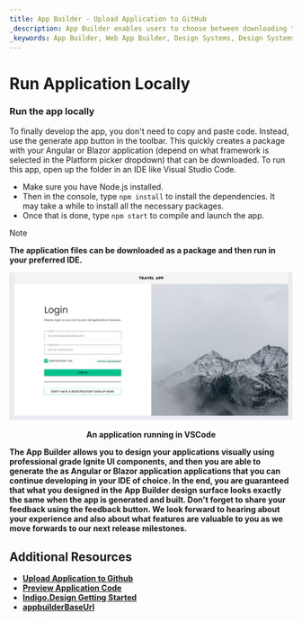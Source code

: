 ```yaml
---
title: App Builder - Upload Application to GitHub
_description: App Builder enables users to choose between downloading their application locally or uploading it to their GitHub repository.
_keywords: App Builder, Web App Builder, Design Systems, Design Systems UX, UI kit, Sketch, Ignite UI for Angular, Ignite UI for Blazor, Sketch to Angular, Angular, Angular Design System, Export code from Sketch, Design Kits for Angular, Sketch UI kits, GitHub
---
```

# Run Application Locally

### Run the app locally
To finally develop the app, you don't need to copy and paste code. Instead, use the generate app button in the toolbar. This quickly creates a package with your Angular or Blazor application (depend on what framework is selected in the Platform picker dropdown) that can be downloaded. To run this app, open up the folder in an IDE like Visual Studio Code. 

* Make sure you have Node.js installed. <br>
* Then in the console, type `npm install` to install the dependencies. It may take a while to install all the necessary packages. <be>
* Once that is done, type `npm start` to compile and launch the app.<br>
 
> [!NOTE]
><b>The application files can be downloaded as a package and then run in your preferred IDE.

<img src="../images/App-VSCode-Indigo-Design-App-Builder2.PNG" srcset="../images/App-VSCode-Indigo-Design-App-Builder @2x.png 2x" />
<p style="text-align:center;">An application running in VSCode</p>

The App Builder allows you to design your applications visually using professional grade Ignite UI components, and then you are able to generate the as Angular or Blazor application applications that you can continue developing in your IDE of choice. In the end, you are guaranteed that what you designed in the App Builder design surface looks exactly the same when the app is generated and built. Don't forget to share your feedback using the feedback button. We look forward to hearing about your experience and also about what features are valuable to you as we move forwards to our next release milestones. 


## Additional Resources

<div class="divider--half"></div>

* [Upload Application to Github](upload-application-to-github.md)
* [Preview Application Code](../preview-code.md)
* [Indigo.Design Getting Started](https://www.infragistics.com/products/indigo-design/help/getting-started)
* [appbuilderBaseUrl]({environment:appbuilderBaseUrl}/components)
